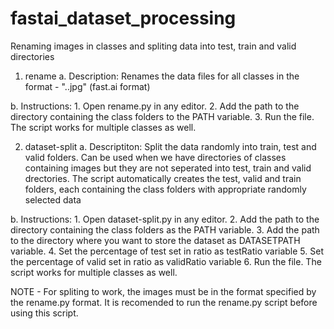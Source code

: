 # fastai_dataset_processing
Renaming images in classes and spliting data into test, train and valid directories

1. rename
  a. Description:
    Renames the data files for all classes in the format - "<class-name>.<image-number>.jpg" (fast.ai format)
  
  b. Instructions:
    1. Open rename.py in any editor.
    2. Add the path to the directory containing the class folders to the PATH variable.
    3. Run the file. The script works for multiple classes as well.
  
2. dataset-split
  a. Descriptiton:
    Split the data randomly into train, test and valid folders. Can be used when we have directories of classes containing images   but they are not seperated into test, train and valid drectories. The script automatically creates the test, valid and train folders, each containing the class folders with appropriate randomly selected data 
    
  b. Instructions:
    1. Open dataset-split.py in any editor. 
    2. Add the path to the directory containing the class folders as the PATH variable.
    3. Add the path to the directory where you want to store the dataset as DATASETPATH variable.
    4. Set the percentage of test set in ratio as testRatio variable
    5. Set the percentage of valid set in ratio as validRatio variable
    6. Run the file. The script works for multiple classes as well.
  
  NOTE - For spliting to work, the images must be in the format specified by the rename.py format. It is recomended to run the rename.py script before using this script. 


  
